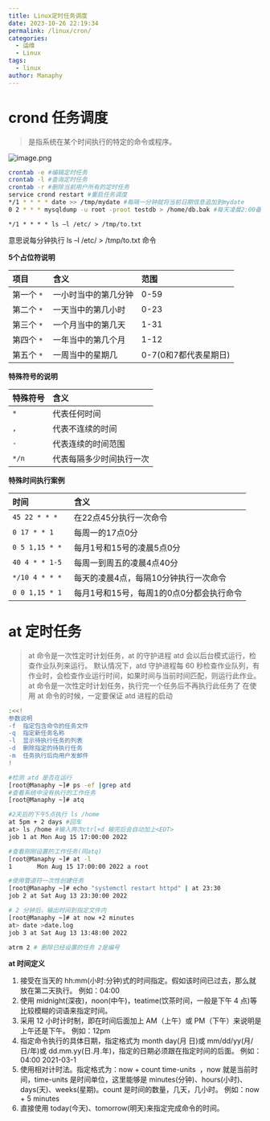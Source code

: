```yaml
---
title: Linux定时任务调度
date: 2023-10-26 22:19:34
permalink: /linux/cron/
categories:
  - 运维
  - Linux
tags:
  - linux
author: Manaphy
---
```

# crond 任务调度
> 是指系统在某个时间执行的特定的命令或程序。

![image.png](https://www.pnglog.com/vzHN5P.png)
```bash
crontab -e #编辑定时任务
crontab -l #查询定时任务
crontab -r #删除当前用户所有的定时任务
service crond restart #重启任务调度
*/1 * * * * date >> /tmp/mydate #每隔一分钟就将当前日期信息追加到mydate
0 2 * * * mysqldump -u root -proot testdb > /home/db.bak #每天凌晨2:00备份数据库
```
`*/1 * * * * ls –l /etc/ > /tmp/to.txt`

意思说每分钟执行 ls –l /etc/ > /tmp/to.txt 命令

**5个占位符说明**

| **项目** | **含义** | **范围** |
| :-- | :-- | :-- |
| 第一个 `*`  | 一小时当中的第几分钟 | 0-59 |
| 第二个 `*` | 一天当中的第几小时 | 0-23 |
| 第三个 `*` | 一个月当中的第几天 | 1-31 |
| 第四个 `*` | 一年当中的第几个月 | 1-12 |
| 第五个 `*` | 一周当中的星期几 | 0-7(0和7都代表星期日) |

**特殊符号的说明**

| **特殊符号** | **含义** |
| :-- | :-- |
| `*` | 代表任何时间 |
| `,` | 代表不连续的时间 |
| `-` | 代表连续的时间范围 |
| `*/n` | 代表每隔多少时间执行一次 |

**特殊时间执行案例**

| **时间** | **含义** |
| :-- | :-- |
| `45 22 * * * ` | 在22点45分执行一次命令 |
| `0 17 * * 1 ` | 每周一的17点0分 |
| `0 5 1,15 * * ` | 每月1号和15号的凌晨5点0分 |
| `40 4 * * 1-5 ` | 每周一到周五的凌晨4点40分 |
| `*/10 4 * * * ` | 每天的凌晨4点，每隔10分钟执行一次命令 |
| `0 0 1,15 * 1 ` | 每月1号和15号，每周1的0点0分都会执行命令 |

# at 定时任务
> at 命令是一次性定时计划任务，at 的守护进程 atd 会以后台模式运行，检查作业队列来运行。
> 默认情况下，atd 守护进程每 60 秒检查作业队列，有作业时，会检查作业运行时间，如果时间与当前时间匹配，则运行此作业。
> at 命令是一次性定时计划任务，执行完一个任务后不再执行此任务了
> 在使用 at 命令的时候，一定要保证 atd 进程的启动

```bash
:<<!
参数说明
-f	指定包含命令的任务文件
-q	指定新任务名称
-l	显示待执行任务的列表
-d	删除指定的待执行任务
-m	任务执行后向用户发邮件
!

#检测 atd 是否在运行
[root@Manaphy ~]# ps -ef |grep atd
#查看系统中没有执行的工作任务
[root@Manaphy ~]# atq

#2天后的下午5点执行 ls /home
at 5pm + 2 days #回车
at> ls /home #输入两次ctrl+d 输完后会自动加上<EOT>
job 1 at Mon Aug 15 17:00:00 2022

#查看刚刚设置的工作任务(同atq)
[root@Manaphy ~]# at -l
1       Mon Aug 15 17:00:00 2022 a root

#使用管道符一次性创建任务
[root@Manaphy ~]# echo "systemctl restart httpd" | at 23:30
job 2 at Sat Aug 13 23:30:00 2022

# 2 分钟后，输出时间到指定文件内
[root@Manaphy ~]# at now +2 minutes
at> date >date.log
job 3 at Sat Aug 13 13:48:00 2022

atrm 2 # 删除已经设置的任务 2是编号
```
**at 时间定义**

1. 接受在当天的 hh:mm(小时:分钟)式的时间指定。假如该时间已过去，那么就放在第二天执行。 例如：04:00
2. 使用 midnight(深夜)，noon(中午)，teatime(饮茶时间，一般是下午 4 点)等比较模糊的词语来指定时间。
3. 采用 12 小时计时制，即在时间后面加上 AM（上午）或 PM（下午）来说明是上午还是下午。 例如：12pm
4. 指定命令执行的具体日期，指定格式为 month day(月 日)或 mm/dd/yy(月/日/年)或 dd.mm.yy(日.月.年)，指定的日期必须跟在指定时间的后面。 例如：04:00 2021-03-1
5. 使用相对计时法。指定格式为：now + count time-units  ，now 就是当前时间，time-units 是时间单位，这里能够是 minutes(分钟)、hours(小时)、days(天)、weeks(星期)。count 是时间的数量，几天，几小时。 例如：now + 5 minutes
6. 直接使用 today(今天)、tomorrow(明天)来指定完成命令的时间。
